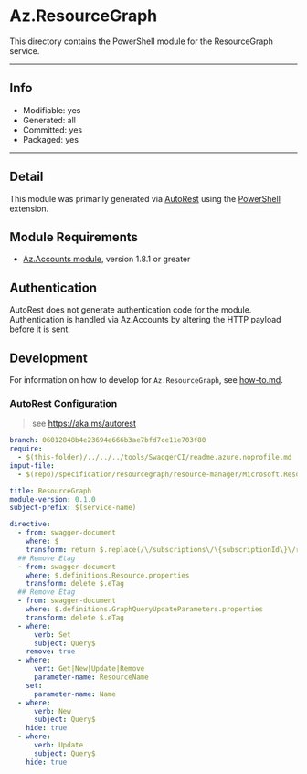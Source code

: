<!-- region Generated -->
# Az.ResourceGraph
This directory contains the PowerShell module for the ResourceGraph service.

---

## Info
- Modifiable: yes
- Generated: all
- Committed: yes
- Packaged: yes

---
## Detail
This module was primarily generated via [AutoRest](https://github.com/Azure/autorest) using the [PowerShell](https://github.com/Azure/autorest.powershell) extension.

## Module Requirements
- [Az.Accounts module](https://www.powershellgallery.com/packages/Az.Accounts/), version 1.8.1 or greater

## Authentication
AutoRest does not generate authentication code for the module. Authentication is handled via Az.Accounts by altering the HTTP payload before it is sent.

## Development
For information on how to develop for `Az.ResourceGraph`, see [how-to.md](how-to.md).
<!-- endregion -->

### AutoRest Configuration
> see https://aka.ms/autorest

``` yaml
branch: 06012848b4e23694e666b3ae7bfd7ce11e703f80
require:
  - $(this-folder)/../../../tools/SwaggerCI/readme.azure.noprofile.md
input-file:
  - $(repo)/specification/resourcegraph/resource-manager/Microsoft.ResourceGraph/stable/2020-10-01/graphquery.json

title: ResourceGraph
module-version: 0.1.0
subject-prefix: $(service-name)

directive:
  - from: swagger-document
    where: $
    transform: return $.replace(/\/subscriptions\/\{subscriptionId\}\/resourceGroups\/\{resourceGroupName\}\/providers\/Microsoft\.ResourceGraph\/queries\/\{resourceName\}/g, "/subscriptions/{subscriptionId}/resourceGroups/{resourceGroupName}/providers/microsoft.resourcegraph/queries/{resourceName}")
  ## Remove Etag
  - from: swagger-document
    where: $.definitions.Resource.properties
    transform: delete $.eTag
  ## Remove Etag
  - from: swagger-document
    where: $.definitions.GraphQueryUpdateParameters.properties
    transform: delete $.eTag
  - where:
      verb: Set
      subject: Query$
    remove: true
  - where:
      vert: Get|New|Update|Remove
      parameter-name: ResourceName
    set:
      parameter-name: Name
  - where:
      verb: New
      subject: Query$
    hide: true
  - where:
      verb: Update
      subject: Query$
    hide: true
```
